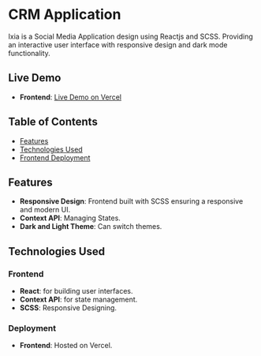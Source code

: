 # CRM Application

Ixia is a Social Media Application design using Reactjs and SCSS. Providing an interactive user interface with responsive design and dark mode functionality.

## Live Demo

- **Frontend**: [Live Demo on Vercel](https://ixia.vercel.app/)

## Table of Contents

- [Features](#features)
- [Technologies Used](#technologies-used)
- [Frontend Deployment](#frontend-deployment)

## Features

- **Responsive Design**: Frontend built with SCSS ensuring a responsive and modern UI.
- **Context API**: Managing States.
- **Dark and Light Theme**: Can switch themes.

## Technologies Used

### Frontend
- **React**: for building user interfaces.
- **Context API**: for state management.
- **SCSS**: Responsive Designing.

### Deployment
- **Frontend**: Hosted on Vercel.

